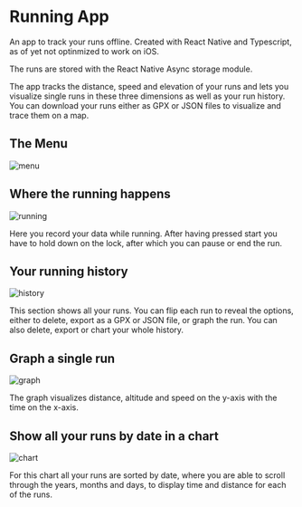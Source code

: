 # Running App

An app to track your runs offline. Created with React Native and Typescript, as of yet not optinmized to work on iOS. 

The runs are stored with the React Native Async storage module. 

The app tracks the distance, speed and elevation of your runs and lets you visualize single runs in these three dimensions as well as your run history. 
You can download your runs either as GPX or JSON files to visualize and trace them on a map. 

## The Menu
![menu](/runner_screenshots/menu.jpg)

## Where the running happens 
![running](/runner_screenshots/running.jpg)

Here you record your data while running. After having pressed start you have to hold down on the lock, after which you can pause or end the run.

## Your running history 
![history](/running_screenshots/history.jpg)

This section shows all your runs. You can flip each run to reveal the options, either to delete, export as a GPX or JSON file, or graph the run.
You can also delete, export or chart your whole history.

## Graph a single run
![graph](/running_screenshots/graph.jpg)

The graph visualizes distance, altitude and speed on the y-axis with the time on the x-axis.

## Show all your runs by date in a chart
![chart](/running_screenshots/chart.jpg)

For this chart all your runs are sorted by date, where you are able to scroll through the years, months and days, to display time and distance for each of the runs.
